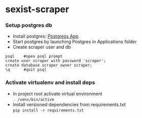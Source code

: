 # sexist-scraper

### Setup postgres db
- Install postgres: [Postgress App](https://postgresapp.com/)
- Start postgres by launching Postgres in Applications folder
- Create scraper user and db
```
psql    #open psql prompt
create user scraper with password 'scraper'; 
create database scraper owner scraper;
\q      #quit psql
```

### Activate virtualenv and install deps
- In project root activate virtual environment   
```. /venv/bin/active```
- Install versioned dependencies from requirements.txt   
```pip install -r requirements.txt```